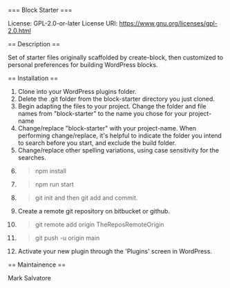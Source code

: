 === Block Starter ===

License: GPL-2.0-or-later
License URI: https://www.gnu.org/licenses/gpl-2.0.html

== Description ==

Set of starter files originally scaffolded by create-block, then customized to personal preferences for building WordPress blocks.

== Installation ==

1. Clone into your WordPress plugins folder.
2. Delete the .git folder from the block-starter directory you just cloned.
3. Begin adapting the files to your project. Change the folder and file names from "block-starter" to the name you chose for your project-name
4. Change/replace "block-starter" with your project-name. When performing change/replace, it's helpful to indicate the folder you intend to search before you start, and exclude the build folder.
5. Change/replace other spelling variations, using case sensitivity for the searches.
6. > npm install
7. > npm run start
8. > git init and then git add and commit.
9. Create a remote git repository on bitbucket or github.
10. > git remote add origin TheReposRemoteOrigin
11. > git push -u origin main
12. Activate your new plugin through the 'Plugins' screen in WordPress.

== Maintainence ==

Mark Salvatore
